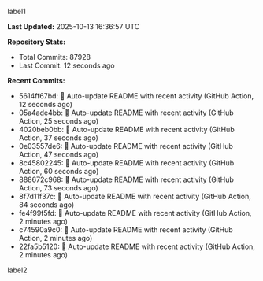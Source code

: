 
label1 
<!-- ACTIVITY_START -->
**Last Updated:** 2025-10-13 16:36:57 UTC

**Repository Stats:**
- Total Commits: 87928
- Last Commit: 12 seconds ago

**Recent Commits:**
- 5614ff67bd: 🤖 Auto-update README with recent activity (GitHub Action, 12 seconds ago)
- 05a4ade4bb: 🤖 Auto-update README with recent activity (GitHub Action, 25 seconds ago)
- 4020beb0bb: 🤖 Auto-update README with recent activity (GitHub Action, 37 seconds ago)
- 0e03557de6: 🤖 Auto-update README with recent activity (GitHub Action, 47 seconds ago)
- 8c45802245: 🤖 Auto-update README with recent activity (GitHub Action, 60 seconds ago)
- 888672c968: 🤖 Auto-update README with recent activity (GitHub Action, 73 seconds ago)
- 8f7d11f37c: 🤖 Auto-update README with recent activity (GitHub Action, 84 seconds ago)
- fe4f99f5fd: 🤖 Auto-update README with recent activity (GitHub Action, 2 minutes ago)
- c74590a9c0: 🤖 Auto-update README with recent activity (GitHub Action, 2 minutes ago)
- 22fa5b5120: 🤖 Auto-update README with recent activity (GitHub Action, 2 minutes ago)
<!-- ACTIVITY_END -->

label2
